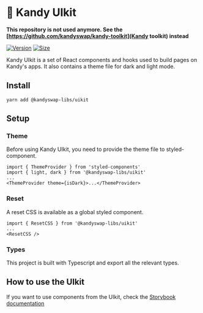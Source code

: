 # 🍬 Kandy UIkit

**This repository is not used anymore. See the [https://github.com/kandyswap/kandy-toolkit](Kandy toolkit) instead**

[![Version](https://img.shields.io/npm/v/@kandyswap-libs/uikit)](https://www.npmjs.com/package/@kandyswap-libs/uikit) [![Size](https://img.shields.io/bundlephobia/min/@kandyswap-libs/uikit)](https://www.npmjs.com/package/@kandyswap-libs/uikit)

Kandy UIkit is a set of React components and hooks used to build pages on Kandy's apps. It also contains a theme file for dark and light mode.

## Install

`yarn add @kandyswap-libs/uikit`

## Setup

### Theme

Before using Kandy UIkit, you need to provide the theme file to styled-component.

```
import { ThemeProvider } from 'styled-components'
import { light, dark } from '@kandyswap-libs/uikit'
...
<ThemeProvider theme={isDark}>...</ThemeProvider>
```

### Reset

A reset CSS is available as a global styled component.

```
import { ResetCSS } from '@kandyswap-libs/uikit'
...
<ResetCSS />
```

### Types

This project is built with Typescript and export all the relevant types.

## How to use the UIkit

If you want to use components from the UIkit, check the [Storybook documentation](https://kandyswap.github.io/kandy-uikit/)
